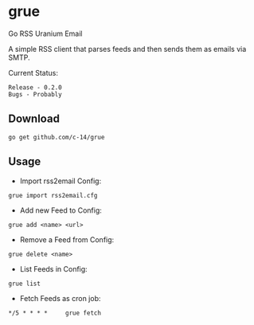 # grue

Go RSS Uranium Email

A simple RSS client that parses feeds and then sends them as emails via SMTP.

Current Status:

	Release - 0.2.0
	Bugs - Probably

## Download

	go get github.com/c-14/grue

## Usage

* Import rss2email Config:
```
grue import rss2email.cfg
```

* Add new Feed to Config:
```
grue add <name> <url>
```

* Remove a Feed from Config:
```
grue delete <name>
```

* List Feeds in Config:
```
grue list
```

* Fetch Feeds as cron job:
```
*/5 * * * *		grue fetch
```
